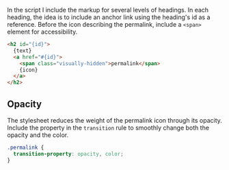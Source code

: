 In the script I include the markup for several levels of headings. In each heading, the idea is to include an anchor link using the heading's id as a reference. Before the icon describing the permalink, include a `<span>` element for accessibility.

```html
<h2 id="{id}">
  {text}
  <a href="#{id}">
    <span class="visually-hidden">permalink</span>
    {icon}
  </a>
</h2>
```

## Opacity

The stylesheet reduces the weight of the permalink icon through its opacity. Include the property in the `transition` rule to smoothly change both the opacity and the color.

```css
.permalink {
  transition-property: opacity, color;
}
```
